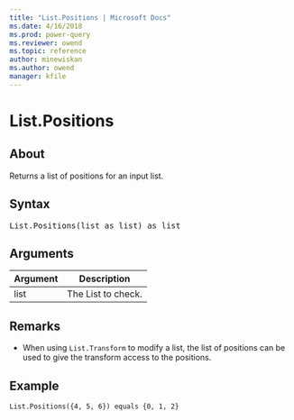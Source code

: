 ```yaml
---
title: "List.Positions | Microsoft Docs"
ms.date: 4/16/2018
ms.prod: power-query
ms.reviewer: owend
ms.topic: reference
author: minewiskan
ms.author: owend
manager: kfile
---
```

# List.Positions

  
## About  
Returns a list of positions for an input list.  
  
## Syntax

<pre>
List.Positions(list as list) as list  
</pre>
  
## Arguments  
  
|Argument|Description|  
|------------|---------------|  
|list|The List to check.|  
  
## <a name="__toc360789251"></a>Remarks  
  
-   When using `List.Transform` to modify a list, the list of positions can be used to give the transform access to the positions.  
  
## <a name="__goback"></a>Example  
  
```powerquery-m
List.Positions({4, 5, 6}) equals {0, 1, 2}  
```  
